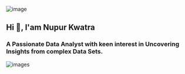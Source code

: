 ![image](https://github.com/Nupur-23/Nupur-23/assets/108872972/efc54894-fe94-4591-b404-146457797e33)

## Hi 👋, I'am Nupur Kwatra 

### A Passionate Data Analyst with keen interest in Uncovering Insights from complex Data Sets.

![images](https://github.com/Nupur-23/Nupur-23/assets/108872972/0da5cf47-33e3-4a8e-8d49-c8464bb0fafd)







<!--
**Nupur-23/Nupur-23** is a ✨ _special_ ✨ repository because its `README.md` (this file) appears on your GitHub profile.

Here are some ideas to get you started:

- 🔭 I’m currently working on ...
- 🌱 I’m currently learning ...
- 👯 I’m looking to collaborate on ...
- 🤔 I’m looking for help with ...
- 💬 Ask me about ...
- 📫 How to reach me: ...
- 😄 Pronouns: ...
- ⚡ Fun fact: ...
-->
